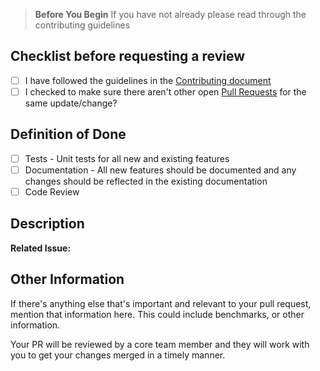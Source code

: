 > **Before You Begin**
> If you have not already please read through the contributing guidelines

## Checklist before requesting a review

- [ ] I have followed the guidelines in the [Contributing document](../CONTRIBUTING.md)
- [ ] I checked to make sure there aren't other open [Pull Requests](https://github.com/bitovi/use-simple-reducer/pulls) for the same update/change?

## Definition of Done

- [ ] Tests - Unit tests for all new and existing features
- [ ] Documentation - All new features should be documented and any changes should be reflected in the existing documentation
- [ ] Code Review

## Description

**Related Issue:** <!-- This project requires an issue for all PRs, add the related issues here -->

<!-- Describe your changes in details -->

## Other Information

If there's anything else that's important and relevant to your pull request, mention that information here. This could include benchmarks, or other information.

Your PR will be reviewed by a core team member and they will work with you to get your changes merged in a timely manner.
